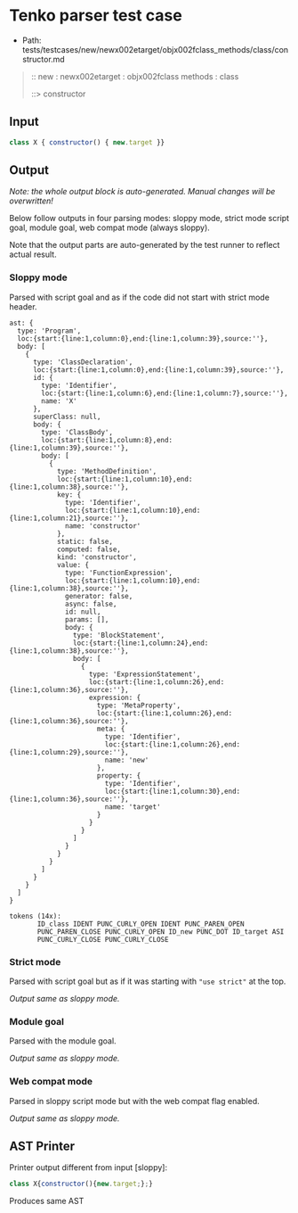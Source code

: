 # Tenko parser test case

- Path: tests/testcases/new/newx002etarget/objx002fclass_methods/class/constructor.md

> :: new : newx002etarget : objx002fclass methods : class
>
> ::> constructor

## Input

`````js
class X { constructor() { new.target }}
`````

## Output

_Note: the whole output block is auto-generated. Manual changes will be overwritten!_

Below follow outputs in four parsing modes: sloppy mode, strict mode script goal, module goal, web compat mode (always sloppy).

Note that the output parts are auto-generated by the test runner to reflect actual result.

### Sloppy mode

Parsed with script goal and as if the code did not start with strict mode header.

`````
ast: {
  type: 'Program',
  loc:{start:{line:1,column:0},end:{line:1,column:39},source:''},
  body: [
    {
      type: 'ClassDeclaration',
      loc:{start:{line:1,column:0},end:{line:1,column:39},source:''},
      id: {
        type: 'Identifier',
        loc:{start:{line:1,column:6},end:{line:1,column:7},source:''},
        name: 'X'
      },
      superClass: null,
      body: {
        type: 'ClassBody',
        loc:{start:{line:1,column:8},end:{line:1,column:39},source:''},
        body: [
          {
            type: 'MethodDefinition',
            loc:{start:{line:1,column:10},end:{line:1,column:38},source:''},
            key: {
              type: 'Identifier',
              loc:{start:{line:1,column:10},end:{line:1,column:21},source:''},
              name: 'constructor'
            },
            static: false,
            computed: false,
            kind: 'constructor',
            value: {
              type: 'FunctionExpression',
              loc:{start:{line:1,column:10},end:{line:1,column:38},source:''},
              generator: false,
              async: false,
              id: null,
              params: [],
              body: {
                type: 'BlockStatement',
                loc:{start:{line:1,column:24},end:{line:1,column:38},source:''},
                body: [
                  {
                    type: 'ExpressionStatement',
                    loc:{start:{line:1,column:26},end:{line:1,column:36},source:''},
                    expression: {
                      type: 'MetaProperty',
                      loc:{start:{line:1,column:26},end:{line:1,column:36},source:''},
                      meta: {
                        type: 'Identifier',
                        loc:{start:{line:1,column:26},end:{line:1,column:29},source:''},
                        name: 'new'
                      },
                      property: {
                        type: 'Identifier',
                        loc:{start:{line:1,column:30},end:{line:1,column:36},source:''},
                        name: 'target'
                      }
                    }
                  }
                ]
              }
            }
          }
        ]
      }
    }
  ]
}

tokens (14x):
       ID_class IDENT PUNC_CURLY_OPEN IDENT PUNC_PAREN_OPEN
       PUNC_PAREN_CLOSE PUNC_CURLY_OPEN ID_new PUNC_DOT ID_target ASI
       PUNC_CURLY_CLOSE PUNC_CURLY_CLOSE
`````

### Strict mode

Parsed with script goal but as if it was starting with `"use strict"` at the top.

_Output same as sloppy mode._

### Module goal

Parsed with the module goal.

_Output same as sloppy mode._

### Web compat mode

Parsed in sloppy script mode but with the web compat flag enabled.

_Output same as sloppy mode._

## AST Printer

Printer output different from input [sloppy]:

````js
class X{constructor(){new.target;};}
````

Produces same AST
